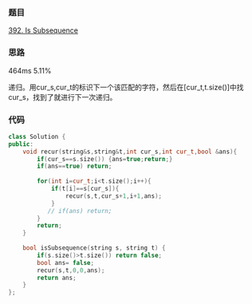 ### 题目
[392. Is Subsequence]()
### 思路
464ms 5.11%

递归。用cur_s,cur_t的标识下一个该匹配的字符，然后在[cur_t,t.size()]中找cur_s，找到了就进行下一次递归。

### 代码
```c++
class Solution {
public:
    void recur(string&s,string&t,int cur_s,int cur_t,bool &ans){
        if(cur_s==s.size()) {ans=true;return;}
        if(ans==true) return;
        
        for(int i=cur_t;i<t.size();i++){
            if(t[i]==s[cur_s]){
                recur(s,t,cur_s+1,i+1,ans);
            } 
           // if(ans) return;
        }
        return;
    }
    
    bool isSubsequence(string s, string t) {
        if(s.size()>t.size()) return false;
        bool ans= false;
        recur(s,t,0,0,ans);
        return ans;
    }
};
```
